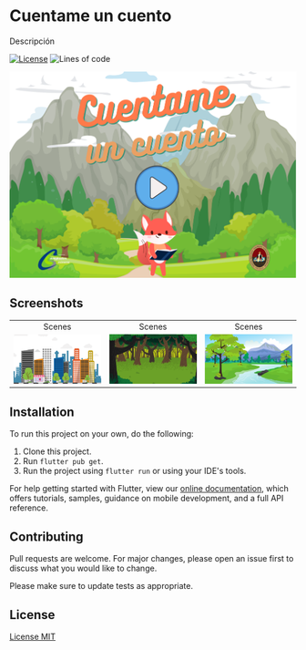 # Cuentame un cuento 

Descripción

[![License](http://img.shields.io/:license-mit-blue.svg)](http://doge.mit-license.org)
![Lines of code](https://img.shields.io/tokei/lines/github/madscientistCS/Arma-tu-cuento)

<div align="center">
<img src="assets/init/main.png" width="600" alt="accessibility text">
</div>



## Screenshots

|     |     |    |
| :-: | :-: |:-: |
|  Scenes | Scenes | Scenes |
| <img src="assets/Scenes/city.png" width="300" > | <img src="assets/Scenes/dayforest.png" width="300" >  | <img src="assets/Scenes/river.png" width="300" > |


## Installation

To run this project on your own, do the following: 
1. Clone this project.
2. Run `flutter pub get`.
3. Run the project using `flutter run` or using your IDE's tools.

For help getting started with Flutter, view our
[online documentation](https://flutter.dev/docs), which offers tutorials,
samples, guidance on mobile development, and a full API reference.

## Contributing
Pull requests are welcome. For major changes, please open an issue first to discuss what you would like to change.

Please make sure to update tests as appropriate.

## License
[License MIT](https://choosealicense.com/licenses/mit/)